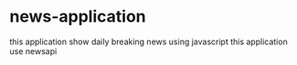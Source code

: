 # news-application
this application show daily breaking news using javascript
this application use newsapi
